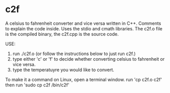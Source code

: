 # c2f
A celsius to fahrenheit converter and vice versa written in C++.
Comments to explain the code inside.
Uses the stdio and cmath libraries.
The c2f.o file is the compiled binary, the c2f.cpp is the source code.

USE:
1. run ./c2f.o (or follow the instructions below to just run c2f.)
2. type either 'c' or 'f' to decide whether converting celsius to fahrenheit or vice versa.
3. type the temperatuyre you would like to convert.

To make it a command on Linux,
open a terminal window.
run 'cp c2f.o c2f'
then run 'sudo cp c2f /bin/c2f'